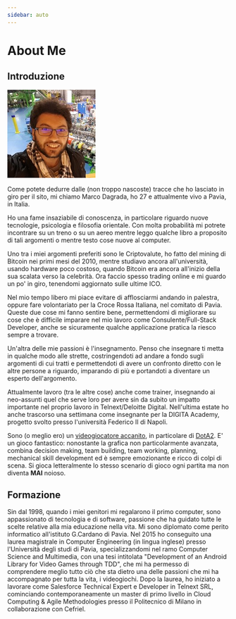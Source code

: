 ```yaml
---
sidebar: auto
---
```

# About Me
## Introduzione

![Me](./me.jpeg)

Come potete dedurre dalle (non troppo nascoste) tracce che ho lasciato in giro per il sito, mi chiamo Marco Dagrada, ho 27 e attualmente vivo a Pavia, in Italia.

Ho una fame insaziabile di conoscenza, in particolare riguardo nuove tecnologie, psicologia e filosofia orientale. Con molta probabilità mi potrete incontrare su un treno o su un aereo mentre leggo qualche libro a proposito di tali argomenti o mentre testo cose nuove al computer.

Uno tra i miei argomenti preferiti sono le Criptovalute, ho fatto del mining di Bitcoin nei primi mesi del 2010, mentre studiavo ancora all'università, usando hardware poco costoso, quando Bitcoin era ancora all'inizio della sua scalata verso la celebrità. Ora faccio spesso trading online e mi guardo un po' in giro, tenendomi aggiornato sulle ultime ICO.

Nel mio tempo libero mi piace evitare di afflosciarmi andando in palestra, oppure fare volontariato per la Croce Rossa Italiana, nel comitato di Pavia. Queste due cose mi fanno sentire bene, permettendomi di migliorare su cose che è difficile imparare nel mio lavoro come Consulente/Full-Stack Developer, anche se sicuramente qualche applicazione pratica la riesco sempre a trovare.

Un'altra delle mie passioni è l'insegnamento. Penso che insegnare ti metta in qualche modo alle strette, costringendoti ad andare a fondo sugli argomenti di cui tratti e permettendoti di avere un confronto diretto con le altre persone a riguardo, imparando di più e portandoti a diventare un esperto dell'argomento.

Attualmente lavoro (tra le altre cose) anche come trainer, insegnando ai neo-assunti quel che serve loro per avere sin da subito un impatto importante nel proprio lavoro in Telnext/Deloitte Digital. Nell'ultima estate ho anche trascorso una settimana come insegnante per la DIGITA Academy, progetto svolto presso l'università Federico II di Napoli.

Sono (o meglio ero) un [videogiocatore accanito](https://it.dotabuff.com/players/29917430), in particolare di [DotA2](https://en.wikipedia.org/wiki/Dota_2). E' un gioco fantastico: nonostante la grafica non particolarmente avanzata, combina decision making, team building, team working, planning, mechanical skill development ed è sempre emozionante e ricco di colpi di scena. Si gioca letteralmente lo stesso scenario di gioco ogni partita ma non diventa **MAI** noioso.

## Formazione
Sin dal 1998, quando i miei genitori mi regalarono il primo computer, sono appassionato di tecnologia e di software, passione che ha guidato tutte le scelte relative alla mia educazione nella vita.
Mi sono diplomato come perito informatico all'istituto G.Cardano di Pavia.
Nel 2015 ho conseguito una laurea magistrale in Computer Engineering (in lingua inglese) presso l'Università degli studi di Pavia, specializzandomi nel ramo Computer Science and Multimedia, con una tesi intitolata "Development of an Android Library for Video Games through TDD", che mi ha permesso di comprendere meglio tutto ciò che sta dietro una delle passioni che mi ha accompagnato per tutta la vita, i videogiochi.
Dopo la laurea, ho iniziato a lavorare come Salesforce Technical Expert e Developer in Telnext SRL, cominciando contemporaneamente un master di primo livello in Cloud Computing & Agile Methodologies presso il Politecnico di Milano in collaborazione con Cefriel.